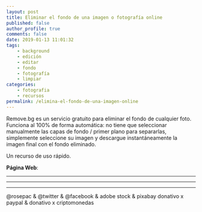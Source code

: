 ```yaml
---
layout: post
title: Eliminar el fondo de una imagen o fotografía online
published: false
author_profile: true
comments: false
date: 2019-01-13 11:01:32
tags:
    - background
    - edición
    - editar
    - fondo
    - fotografía
    - limpiar
categories:
    - fotografia
    - recursos
permalink: /elimina-el-fondo-de-una-imagen-online
---
```

Remove.bg es un servicio gratuito para eliminar el fondo de cualquier foto. Funciona al 100% de forma automática: no tiene que seleccionar manualmente las capas de fondo / primer plano para separarlas, simplemente seleccione su imagen y descargue instantáneamente la imagen final con el fondo eliminado.

Un recurso de uso rápido.

**Página Web**: 

* * *


   


* * *


   


* * *


  



  



  @rosepac & @twitter & @facebook & adobe stock & pixabay donativo x paypal & donativo x criptomonedas
